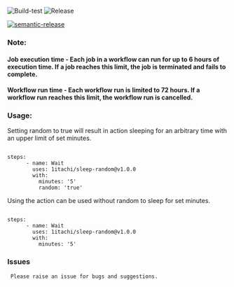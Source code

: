 ![Build-test](https://github.com/1itachi/sleep/actions/workflows/test.yml/badge.svg)
![Release](https://github.com/1itachi/sleep/actions/workflows/release.yml/badge.svg)

[![semantic-release](https://img.shields.io/badge/%20%20%F0%9F%93%A6%F0%9F%9A%80-semantic--release-e10079.svg)](https://github.com/semantic-release/semantic-release)


### Note: 
#### Job execution time - Each job in a workflow can run for up to 6 hours of execution time. If a job reaches this limit, the job is terminated and fails to complete.
#### Workflow run time - Each workflow run is limited to 72 hours. If a workflow run reaches this limit, the workflow run is cancelled.


### Usage:

Setting random to true will result in action sleeping for an arbitrary time with an upper limit of set minutes.
```

steps:
      - name: Wait
        uses: 1itachi/sleep-random@v1.0.0
        with:
          minutes: '5'
          random: 'true'
 ```   
 
 Using the action can be used without random to sleep for set minutes.
```

steps:
      - name: Wait
        uses: 1itachi/sleep-random@v1.0.0
        with:
          minutes: '5'
 ``` 
 
 ### Issues
` Please raise an issue for bugs and suggestions.`
          
